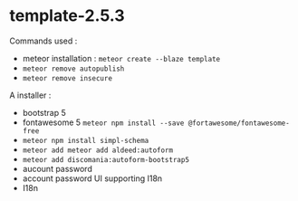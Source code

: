 # template-2.5.3

Commands used :
- meteor installation : `meteor create --blaze template`
- `meteor remove autopublish`
- `meteor remove insecure`

A installer : 
- bootstrap 5
- fontawesome 5 `meteor npm install --save @fortawesome/fontawesome-free`
- `meteor npm install simpl-schema`
- `meteor add meteor add aldeed:autoform`
- `meteor add discomania:autoform-bootstrap5`
- aucount password
- account password UI supporting I18n
- I18n
